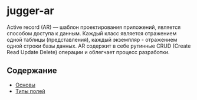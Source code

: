 # jugger-ar

Active record (AR) — шаблон проектирования приложений, является способом доступа к данным.
Каждый класс является отражением одной таблицы (представления), каждый экземпляр - отражением одной строки базы данных.
AR содержит в себе рутинные CRUD (Create Read Update Delete) операции и облегчает процесс разработки.

## Содержание

- [Основы](ar.md)
- [Типы полей](fields.md)
